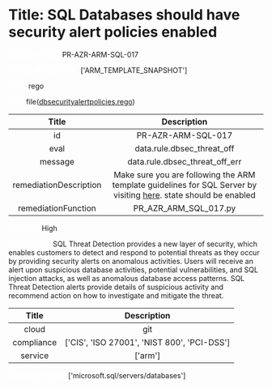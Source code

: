 



# Title: SQL Databases should have security alert policies enabled


***<font color="white">Master Test Id:</font>*** PR-AZR-ARM-SQL-017

***<font color="white">Master Snapshot Id:</font>*** ['ARM_TEMPLATE_SNAPSHOT']

***<font color="white">type:</font>*** rego

***<font color="white">rule:</font>*** file([dbsecurityalertpolicies.rego])  
  
  
  
  

|Title|Description|
| :---: | :---: |
|id|PR-AZR-ARM-SQL-017|
|eval|data.rule.dbsec_threat_off|
|message|data.rule.dbsec_threat_off_err|
|remediationDescription|Make sure you are following the ARM template guidelines for SQL Server by visiting <a href='https://docs.microsoft.com/en-us/azure/templates/microsoft.sql/2018-06-01-preview/servers/databases/securityalertpolicies' target='_blank'>here</a>. state should be enabled|
|remediationFunction|PR_AZR_ARM_SQL_017.py|


***<font color="white">Severity:</font>*** High

***<font color="white">Description:</font>*** SQL Threat Detection provides a new layer of security, which enables customers to detect and respond to potential threats as they occur by providing security alerts on anomalous activities. Users will receive an alert upon suspicious database activities, potential vulnerabilities, and SQL injection attacks, as well as anomalous database access patterns. SQL Threat Detection alerts provide details of suspicious activity and recommend action on how to investigate and mitigate the threat.  
  
  

|Title|Description|
| :---: | :---: |
|cloud|git|
|compliance|['CIS', 'ISO 27001', 'NIST 800', 'PCI-DSS']|
|service|['arm']|


***<font color="white">Resource Types:</font>*** ['microsoft.sql/servers/databases']


[dbsecurityalertpolicies.rego]: https://github.com/prancer-io/prancer-compliance-test/tree/master/azure/iac/dbsecurityalertpolicies.rego
